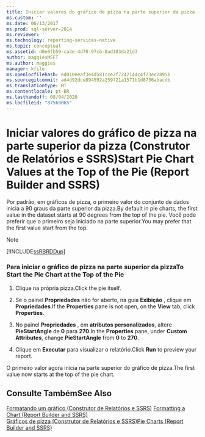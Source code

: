 ```yaml
---
title: Iniciar valores do gráfico de pizza na parte superior da pizza (Construtor de Relatórios e SSRS) | Microsoft Docs
ms.custom: ''
ms.date: 06/13/2017
ms.prod: sql-server-2014
ms.reviewer: ''
ms.technology: reporting-services-native
ms.topic: conceptual
ms.assetid: d0e6fb59-ca4e-4d70-97cb-0ad183da21d3
author: maggiesMSFT
ms.author: maggies
manager: kfile
ms.openlocfilehash: ed010eeaf3e4d581cce2f7242144c4f73ec2895b
ms.sourcegitcommit: ad4d92dce894592a259721a1571b1d8736abacdb
ms.translationtype: MT
ms.contentlocale: pt-BR
ms.lasthandoff: 08/04/2020
ms.locfileid: "87569065"
---
```

# <a name="start-pie-chart-values-at-the-top-of-the-pie-report-builder-and-ssrs"></a><span data-ttu-id="4bba1-102">Iniciar valores do gráfico de pizza na parte superior da pizza (Construtor de Relatórios e SSRS)</span><span class="sxs-lookup"><span data-stu-id="4bba1-102">Start Pie Chart Values at the Top of the Pie (Report Builder and SSRS)</span></span>
  <span data-ttu-id="4bba1-103">Por padrão, em gráficos de pizza, o primeiro valor do conjunto de dados inicia a 90 graus da parte superior da pizza.</span><span class="sxs-lookup"><span data-stu-id="4bba1-103">By default in pie charts, the first value in the dataset starts at 90 degrees from the top of the pie.</span></span> <span data-ttu-id="4bba1-104">Você pode preferir que o primeiro seja iniciado na parte superior.</span><span class="sxs-lookup"><span data-stu-id="4bba1-104">You may prefer that the first value start from the top.</span></span>  
  
> [!NOTE]  
>  [!INCLUDE[ssRBRDDup](../../includes/ssrbrddup-md.md)]  
  
### <a name="to-start-the-pie-chart-at-the-top-of-the-pie"></a><span data-ttu-id="4bba1-105">Para iniciar o gráfico de pizza na parte superior da pizza</span><span class="sxs-lookup"><span data-stu-id="4bba1-105">To Start the Pie Chart at the Top of the Pie</span></span>  
  
1.  <span data-ttu-id="4bba1-106">Clique na própria pizza.</span><span class="sxs-lookup"><span data-stu-id="4bba1-106">Click the pie itself.</span></span>  
  
2.  <span data-ttu-id="4bba1-107">Se o painel **Propriedades** não for aberto, na guia **Exibição** , clique em **Propriedades**.</span><span class="sxs-lookup"><span data-stu-id="4bba1-107">If the **Properties** pane is not open, on the **View** tab, click **Properties**.</span></span>  
  
3.  <span data-ttu-id="4bba1-108">No painel **Propriedades** , em **atributos personalizados**, altere **PieStartAngle** de **0** para **270**.</span><span class="sxs-lookup"><span data-stu-id="4bba1-108">In the **Properties** pane, under **Custom Attributes**, change **PieStartAngle** from **0** to **270**.</span></span>  
  
4.  <span data-ttu-id="4bba1-109">Clique em **Executar** para visualizar o relatório.</span><span class="sxs-lookup"><span data-stu-id="4bba1-109">Click **Run** to preview your report.</span></span>  
  
 <span data-ttu-id="4bba1-110">O primeiro valor agora inicia na parte superior do gráfico de pizza.</span><span class="sxs-lookup"><span data-stu-id="4bba1-110">The first value now starts at the top of the pie chart.</span></span>  
  
## <a name="see-also"></a><span data-ttu-id="4bba1-111">Consulte Também</span><span class="sxs-lookup"><span data-stu-id="4bba1-111">See Also</span></span>  
 <span data-ttu-id="4bba1-112">[Formatando um gráfico &#40;Construtor de Relatórios e SSRS&#41;](formatting-a-chart-report-builder-and-ssrs.md) </span><span class="sxs-lookup"><span data-stu-id="4bba1-112">[Formatting a Chart &#40;Report Builder and SSRS&#41;](formatting-a-chart-report-builder-and-ssrs.md) </span></span>  
 [<span data-ttu-id="4bba1-113">Gráficos de pizza &#40;Construtor de Relatórios e SSRS&#41;</span><span class="sxs-lookup"><span data-stu-id="4bba1-113">Pie Charts &#40;Report Builder and SSRS&#41;</span></span>](charts-report-builder-and-ssrs.md)  
  
  
